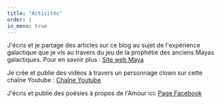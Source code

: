 ```yaml
---
title: "Activités"
order: 1
in_menu: true
---
```

J'écris et je partage des articles sur ce blog au sujet de l'expérience galactique que je vis au travers du jeu de la prophétie des anciens Mayas galactiques.
Pour en savoir plus : <a href="https://13lunes.fr/">Site web Maya</a>

Je crée et publie des vidéos à travers un personnage clown sur cette chaîne Youtube : <a href="https://youtube.com/@jesaispasencore-el7yf?feature=shared">Chaîne Youtube</a>

J'écris et publie des poésies à propos de l'Amour ici: <a href="https://www.facebook.com/profile.php?id=61560653106672&locale=fr_FR">Page Facebook</a> 